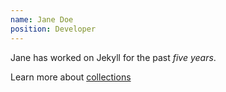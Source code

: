```yaml
---
name: Jane Doe
position: Developer
---
```

Jane has worked on Jekyll for the past *five years*.

Learn more about [collections](https://jekyllrb.com/docs/collections/)